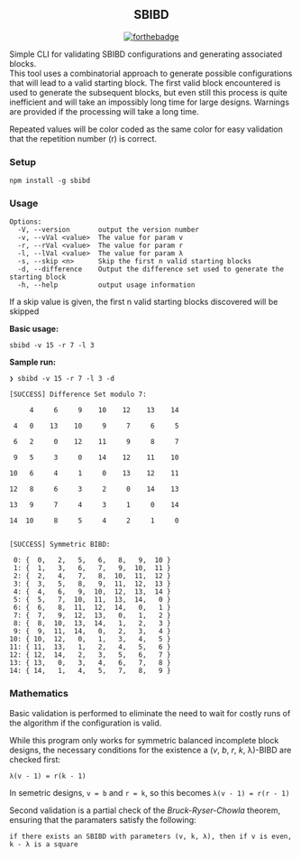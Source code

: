 
<div align="center">

## SBIBD
[![forthebadge](https://forthebadge.com/images/badges/built-with-science.svg)](https://forthebadge.com)

</div>

Simple CLI for validating SBIBD configurations and generating associated blocks.
<br />
This tool uses a combinatorial approach to generate possible configurations that will lead to a valid starting block. The first valid block encountered is used to generate the subsequent blocks, but even still this process is quite inefficient and will take an impossibly long time for large designs. Warnings are provided if the processing will take a long time.

Repeated values will be color coded as the same color for easy validation that the repetition number (r) is correct.

### Setup

```
npm install -g sbibd
```

### Usage
```
Options:
  -V, --version       output the version number
  -v, --vVal <value>  The value for param v
  -r, --rVal <value>  The value for param r
  -l, --lVal <value>  The value for param λ
  -s, --skip <n>      Skip the first n valid starting blocks
  -d, --difference    Output the difference set used to generate the starting block
  -h, --help          output usage information
```

If a skip value is given, the first n valid starting blocks discovered will be skipped 


**Basic usage:**
```
sbibd -v 15 -r 7 -l 3
```

**Sample run:**
```
❯ sbibd -v 15 -r 7 -l 3 -d

[SUCCESS] Difference Set modulo 7:

     4     6     9    10    12    13    14

 4   0    13    10     9     7     6     5

 6   2     0    12    11     9     8     7

 9   5     3     0    14    12    11    10

10   6     4     1     0    13    12    11

12   8     6     3     2     0    14    13

13   9     7     4     3     1     0    14

14  10     8     5     4     2     1     0


[SUCCESS] Symmetric BIBD:

 0: {  0,   2,   5,   6,   8,   9,  10 }
 1: {  1,   3,   6,   7,   9,  10,  11 }
 2: {  2,   4,   7,   8,  10,  11,  12 }
 3: {  3,   5,   8,   9,  11,  12,  13 }
 4: {  4,   6,   9,  10,  12,  13,  14 }
 5: {  5,   7,  10,  11,  13,  14,   0 }
 6: {  6,   8,  11,  12,  14,   0,   1 }
 7: {  7,   9,  12,  13,   0,   1,   2 }
 8: {  8,  10,  13,  14,   1,   2,   3 }
 9: {  9,  11,  14,   0,   2,   3,   4 }
10: { 10,  12,   0,   1,   3,   4,   5 }
11: { 11,  13,   1,   2,   4,   5,   6 }
12: { 12,  14,   2,   3,   5,   6,   7 }
13: { 13,   0,   3,   4,   6,   7,   8 }
14: { 14,   1,   4,   5,   7,   8,   9 }
```

### Mathematics
Basic validation is performed to eliminate the need to wait for costly runs of the algorithm if the configuration is valid.

While this program only works for symmetric balanced incomplete block designs, the necessary conditions for the existence a (<em>v</em>, <em>b</em>, <em>r</em>, <em>k</em>, λ)-BIBD are checked first:
```
λ(v - 1) = r(k - 1)
```
In semetric designs, `v = b` and `r = k`, so this becomes `λ(v - 1) = r(r - 1)`

Second validation is a partial check of the <em>Bruck-Ryser-Chowla</em> theorem, ensuring that the paramaters satisfy the following:
```
if there exists an SBIBD with parameters (v, k, λ), then if v is even, k - λ is a square
```

